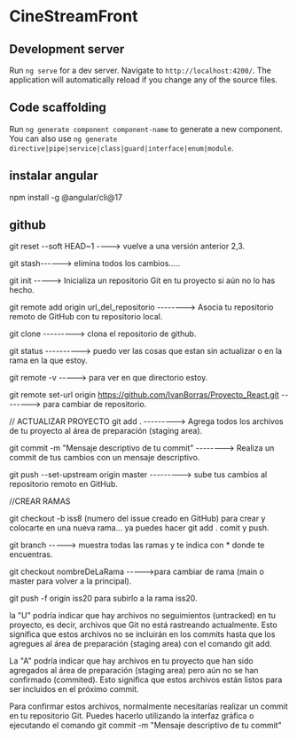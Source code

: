 # CineStreamFront



## Development server

Run `ng serve` for a dev server. Navigate to `http://localhost:4200/`. The application will automatically reload if you change any of the source files.

## Code scaffolding

Run `ng generate component component-name` to generate a new component. You can also use `ng generate directive|pipe|service|class|guard|interface|enum|module`.



## instalar angular 

npm install -g @angular/cli@17


## github
git reset --soft HEAD~1  ----> vuelve a una versión anterior 2,3.

git stash------> elimina todos los cambios.....

git init ----->     Inicializa un repositorio Git en tu proyecto si aún no lo has hecho.

git remote add origin url_del_repositorio --------> Asocia tu repositorio remoto de GitHub con tu repositorio local.

git clone ---------> clona el repositorio de github.



git status ----------> puedo ver las cosas que estan sin actualizar o en la rama en la que estoy.

git remote -v    -----> para ver en que directorio estoy.

git remote set-url origin https://github.com/IvanBorras/Proyecto_React.git --------> para cambiar de repositorio.



// ACTUALIZAR PROYECTO
git add . --------->    Agrega todos los archivos de tu proyecto al área de preparación (staging area).

git commit -m "Mensaje descriptivo de tu commit"     -------->  Realiza un commit de tus cambios con un mensaje descriptivo. 

git push --set-upstream origin master   ---------> sube tus cambios al repositorio remoto en GitHub.


//CREAR RAMAS

git checkout -b iss8 (numero del issue creado en GitHub) para crear y colocarte en una nueva rama... ya puedes hacer git add . comit y push.

git branch -----> muestra todas las ramas y te indica con * donde te encuentras.

git checkout nombreDeLaRama ----->para cambiar de rama (main o master para volver a la principal).

git push -f origin iss20 para subirlo a la rama iss20.






la "U" podría indicar que hay archivos no seguimientos (untracked) en tu proyecto, es decir, archivos que Git no está rastreando actualmente. Esto significa que estos archivos no se incluirán en los commits hasta que los agregues al área de preparación (staging area) con el comando git add.



La "A" podría indicar que hay archivos en tu proyecto que han sido agregados al área de preparación (staging area) pero aún no se han confirmado (commited). Esto significa que estos archivos están listos para ser incluidos en el próximo commit.

Para confirmar estos archivos, normalmente necesitarías realizar un commit en tu repositorio Git. Puedes hacerlo utilizando la interfaz gráfica o ejecutando el comando  git commit -m "Mensaje descriptivo de tu commit"
